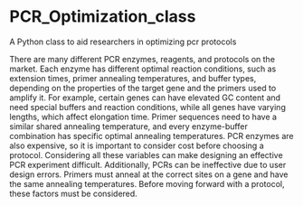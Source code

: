 # PCR_Optimization_class
 A Python class to aid researchers in optimizing pcr protocols

There are many different PCR enzymes, reagents, and protocols on the market. Each enzyme has different optimal reaction conditions, such as extension times, primer annealing temperatures, and buffer types, depending on the properties of the target gene and the primers used to amplify it. For example, certain genes can have elevated GC content and need special buffers and reaction conditions, while all genes have varying lengths, which affect elongation time. Primer sequences need to have a similar shared annealing temperature, and every enzyme-buffer combination has specific optimal annealing temperatures. PCR enzymes are also expensive, so it is important to consider cost before choosing a protocol. Considering all these variables can make designing an effective PCR experiment difficult. 
Additionally, PCRs can be ineffective due to user design errors. Primers must anneal at the correct sites on a gene and have the same annealing temperatures. Before moving forward with a protocol, these factors must be considered. 
